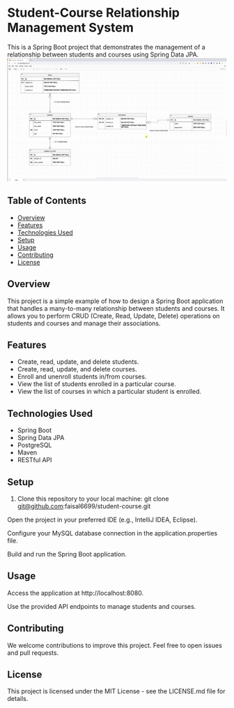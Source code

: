 # Student-Course Relationship Management System

This is a Spring Boot project that demonstrates the management of a relationship between students and courses using Spring Data JPA.
![Screenshot](https://github.com/faisal6699/student-course/blob/ddc813277fa458d4cb92578527b920b773220e0b/Screenshot%20from%202023-10-30%2016-00-51.png)

## Table of Contents

- [Overview](#overview)
- [Features](#features)
- [Technologies Used](#technologies-used)
- [Setup](#setup)
- [Usage](#usage)
- [Contributing](#contributing)
- [License](#license)

## Overview

This project is a simple example of how to design a Spring Boot application that handles a many-to-many relationship between students and courses. It allows you to perform CRUD (Create, Read, Update, Delete) operations on students and courses and manage their associations.

## Features

- Create, read, update, and delete students.
- Create, read, update, and delete courses.
- Enroll and unenroll students in/from courses.
- View the list of students enrolled in a particular course.
- View the list of courses in which a particular student is enrolled.

## Technologies Used

- Spring Boot
- Spring Data JPA
- PostgreSQL
- Maven
- RESTful API

## Setup

1. Clone this repository to your local machine:
   git clone git@github.com:faisal6699/student-course.git

Open the project in your preferred IDE (e.g., IntelliJ IDEA, Eclipse).

Configure your MySQL database connection in the application.properties file.

Build and run the Spring Boot application.

## Usage
Access the application at http://localhost:8080.

Use the provided API endpoints to manage students and courses.

## Contributing
We welcome contributions to improve this project. Feel free to open issues and pull requests.

## License
This project is licensed under the MIT License - see the LICENSE.md file for details.

